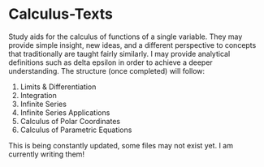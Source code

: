 # Calculus-Texts
Study aids for the calculus of functions of a single variable. They may provide simple insight, new ideas, and a different perspective to concepts that traditionally are taught fairly similarly. I may provide analytical definitions such as delta epsilon in order to achieve a deeper understanding.
The structure (once completed) will follow: 
1. Limits & Differentiation
2. Integration
3. Infinite Series 
4. Infinite Series Applications
5. Calculus of Polar Coordinates
6. Calculus of Parametric Equations

This is being constantly updated, some files may not exist yet. I am currently writing them!
